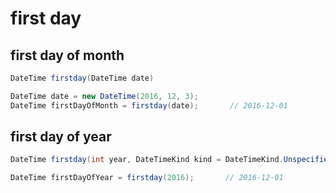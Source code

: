 # first day

## first day of month

```csharp
DateTime firstday(DateTime date)
```


```csharp
DateTime date = new DateTime(2016, 12, 3);
DateTime firstDayOfMonth = firstday(date);       // 2016-12-01
```

## first day of year

```csharp
DateTime firstday(int year, DateTimeKind kind = DateTimeKind.Unspecified)
```


```csharp
DateTime firstDayOfYear = firstday(2016);       // 2016-12-01
```
